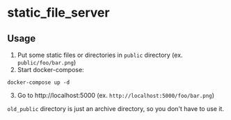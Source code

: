 # static_file_server
## Usage
1. Put some static files or directories in `public` directory (ex. `public/foo/bar.png`)
2. Start docker-compose:
```shell
docker-compose up -d
```
3. Go to http://localhost:5000 (ex. `http://localhost:5000/foo/bar.png`)

`old_public` directory is just an archive directory, so you don't have to use it.
